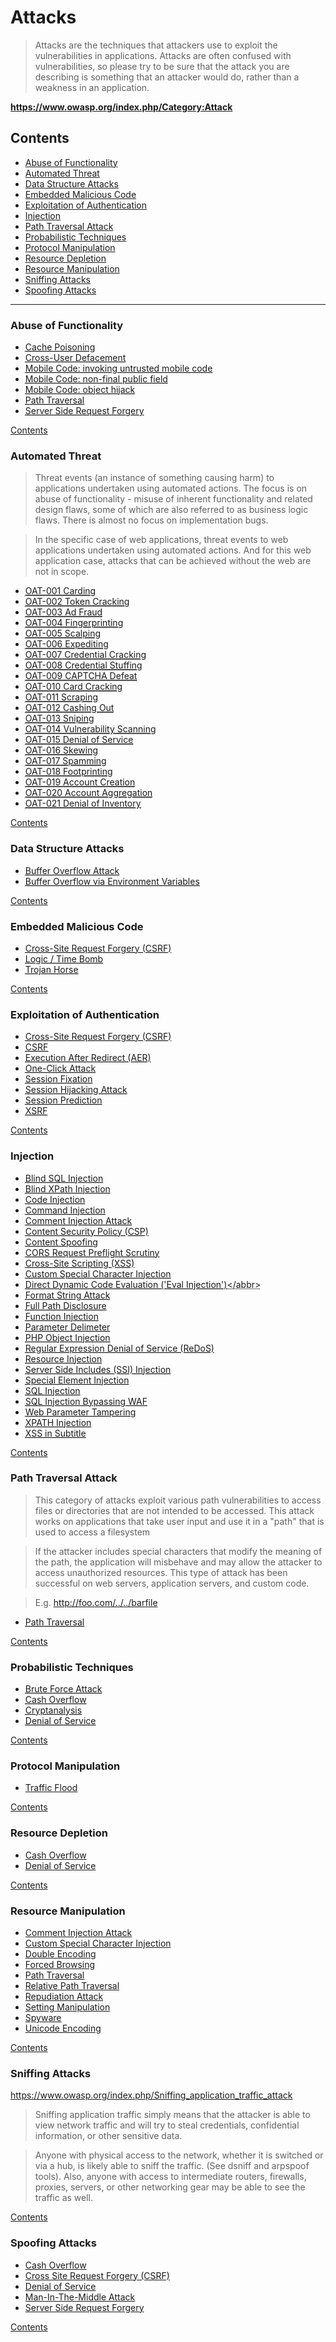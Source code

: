 # Attacks

> Attacks are the techniques that attackers use to exploit the vulnerabilities in applications. Attacks are often confused with vulnerabilities, so please try to be sure that the attack you are describing is something that an attacker would do, rather than a weakness in an application.

**https://www.owasp.org/index.php/Category:Attack**

## Contents

- [Abuse of Functionality](#abuse-of-functionality)
- [Automated Threat](#automated-threat)
- [Data Structure Attacks](#data-structure-attacks)
- [Embedded Malicious Code](#embedded-malicious-code)
- [Exploitation of Authentication](#exploitation-of-authentication)
- [Injection](#injection)
- [Path Traversal Attack](#path-traversal-attack)
- [Probabilistic Techniques](#probabilistic-techniques)
- [Protocol Manipulation](#protocol-manipulation)
- [Resource Depletion](#resource-depletion)
- [Resource Manipulation](#resource-manipulation)
- [Sniffing Attacks](#sniffing-attacks)
- [Spoofing Attacks](#spoofing-attacks)

---

### Abuse of Functionality

- <abbr title="The impact of a maliciously constructed response can be magnified if it is cached either by a web cache used by multiple users or even the browser cache of a single user.">[Cache Poisoning](https://www.owasp.org/index.php/Cache_Poisoning)</abbr>
- <abbr title="An attacker can make a single request to a vulnerable server that will cause the sever to create two responses, the second of which may be misinterpreted as a response to a different request, possibly one made by another user sharing the same TCP connection with the sever.">[Cross-User Defacement](https://www.owasp.org/index.php/Cross-User_Defacement)</abbr>
- <abbr title="Manipulation of a mobile code in order to execute malicious operations at the client side.">[Mobile Code: invoking untrusted mobile code](https://www.owasp.org/index.php/Mobile_code:_invoking_untrusted_mobile_code)</abbr>
- <abbr title="This attack aims to manipulate non-final public variables used in mobile code, by injecting malicious values on it, mostly in Java and C++ applications.">[Mobile Code: non-final public field](https://www.owasp.org/index.php/Mobile_code:_non-final_public_field)</abbr>
- <abbr title="This attack consists of a technique to create objects without constructors’ methods by taking advantage of the clone() method of Java-based applications.">[Mobile Code: object hijack](https://www.owasp.org/index.php/Mobile_code:_object_hijack)</abbr>
- <abbr title="A path traversal attack (also known as directory traversal) aims to access files and directories that are stored outside the web root folder.">[Path Traversal](https://www.owasp.org/index.php/Path_Traversal)</abbr>
- <abbr title="Abuse of functionality on the server to read or update internal resources. The attacker can supply or a modify a URL which the code running on the server will read or submit data to.">[Server Side Request Forgery](https://www.owasp.org/index.php/Server_Side_Request_Forgery)</abbr>

[Contents](#contents)


### Automated Threat

> Threat events (an instance of something causing harm) to applications undertaken using automated actions. The focus is on abuse of functionality - misuse of inherent functionality and related design flaws, some of which are also referred to as business logic flaws. There is almost no focus on implementation bugs.

> In the specific case of web applications, threat events to web applications undertaken using automated actions. And for this web application case, attacks that can be achieved without the web are not in scope.

- <abbr title="Multiple payment authorisation attempts used to verify the validity of bulk stolen payment card data.">[OAT-001 Carding](https://www.owasp.org/index.php/OAT-001_Carding)</abbr>
- <abbr title="Mass enumeration of coupon numbers, voucher codes, discount tokens, etc.">[OAT-002 Token Cracking](https://www.owasp.org/index.php/OAT-002_Token_Cracking)</abbr>
- <abbr title="False clicks and fraudulent display of web-placed advertisements.">[OAT-003 Ad Fraud](https://www.owasp.org/index.php/OAT-003_Ad_Fraud)</abbr>
- <abbr title="Elicit information about the supporting so ware and framework types and versions.">[OAT-004 Fingerprinting](https://www.owasp.org/index.php/OAT-004_Fingerprinting)</abbr>
- <abbr title="Obtain limited-availability and/or preferred goods/services by unfair methods.">[OAT-005 Scalping](https://www.owasp.org/index.php/OAT-005_Scalping)</abbr>
- <abbr title="Perform actions to hasten progress of usually slow, tedious or time-consuming actions.">[OAT-006 Expediting](https://www.owasp.org/index.php/OAT-006_Expediting)</abbr>
- <abbr title="Identify valid login credentials by trying different values for usernames and/or passwords.">[OAT-007 Credential Cracking](https://www.owasp.org/index.php/OAT-007_Credential_Cracking)</abbr>
- <abbr title="Mass log in attempts used to verify the validity of stolen username/password pairs.">[OAT-008 Credential Stuffing](https://www.owasp.org/index.php/OAT-008_Credential_Stuffing)</abbr>
- <abbr title="Solve anti-automation tests.">[OAT-009 CAPTCHA Defeat](https://www.owasp.org/index.php/OAT-009_CAPTCHA_Defeat)</abbr>
- <abbr title="Identify missing start/expiry dates and security codes for stolen payment card data by trying different values.">[OAT-010 Card Cracking](https://www.owasp.org/index.php/OAT-010_Card_Cracking)</abbr>
- <abbr title="Collect application content and/or other data for use elsewhere.">[OAT-011 Scraping](https://www.owasp.org/index.php/OAT-011_Scraping)</abbr>
- <abbr title="Buy goods or obtain cash utilising validated stolen payment card or other user account data.">[OAT-012 Cashing Out](https://www.owasp.org/index.php/OAT-012_Cashing_Out)</abbr>
- <abbr title="Last minute bid or offer for goods or services.">[OAT-013 Sniping](https://www.owasp.org/index.php/OAT-013_Sniping)</abbr>
- <abbr title="Crawl and fuzz application to identify weaknesses and possible vulnerabilities.">[OAT-014 Vulnerability Scanning](https://www.owasp.org/index.php/OAT-014_Vulnerability_Scanning)</abbr>
- <abbr title="Target resources of the application and database servers, or individual user accounts, to achieve denial of service (DoS).">[OAT-015 Denial of Service](https://www.owasp.org/index.php/OAT-015_Denial_of_Service)</abbr>
- <abbr title="Repeated link clicks, page requests or form submissions intended to alter some metric.">[OAT-016 Skewing](https://www.owasp.org/index.php/OAT-016_Skewing)</abbr>
- <abbr title="Malicious or questionable information addition that appears in public or private content, databases or user messages.">[OAT-017 Spamming](https://www.owasp.org/index.php/OAT-017_Spamming)</abbr>
- <abbr title="Probe and explore application to identify its constituents and properties.">[OAT-018 Footprinting](https://www.owasp.org/index.php/OAT-018_Footprinting)</abbr>
- <abbr title="Create multiple accounts for subsequent misuse.">[OAT-019 Account Creation](https://www.owasp.org/index.php/OAT-019_Account_Creation)</abbr>
- <abbr title="Use by an intermediary application that collects together multiple accounts and interacts on their behalf.">[OAT-020 Account Aggregation](https://www.owasp.org/index.php/OAT-020_Account_Aggregation)</abbr>
- <abbr title="Deplete goods or services stock without ever completing the purchase or committing to the transaction.">[OAT-021 Denial of Inventory](https://www.owasp.org/index.php/OAT-021_Denial_of_Inventory)</abbr>

[Contents](#contents)


### Data Structure Attacks

- <abbr title="Buffer overflows can consist of overflowing the stack (Stack overflow) or overflowing the heap (Heap overflow).">[Buffer Overflow Attack](https://www.owasp.org/index.php/Buffer_overflow_attack)</abbr>
- <abbr title="This attack pattern involves causing a buffer overflow through manipulation of environment variables.">[Buffer Overflow via Environment Variables](https://www.owasp.org/index.php/Buffer_Overflow_via_Environment_Variables)</abbr>

[Contents](#contents)


### Embedded Malicious Code

- <abbr title="Cross-Site Request Forgery (CSRF) is an attack that forces an end user to execute unwanted actions on a web application in which they're currently authenticated.">[Cross-Site Request Forgery (CSRF)](https://www.owasp.org/index.php/Cross-Site_Request_Forgery_(CSRF))</abbr>
- <abbr title="A logic bomb is a piece of malicious code that executes when specific trigger conditions are met.">[Logic / Time Bomb](https://www.owasp.org/index.php/Logic/time_bomb)</abbr>
- <abbr title="A Trojan Horse is a program that uses malicious code masqueraded as a trusted application.">[Trojan Horse](https://www.owasp.org/index.php/Trojan_Horse)</abbr>

[Contents](#contents)


### Exploitation of Authentication

- <abbr title="Cross-Site Request Forgery (CSRF) is an attack that forces an end user to execute unwanted actions on a web application in which they're currently authenticated.">[Cross-Site Request Forgery (CSRF)](https://www.owasp.org/index.php/Cross-Site_Request_Forgery_(CSRF))</abbr>
- <abbr title="Cross-Site Request Forgery (CSRF) is an attack that forces an end user to execute unwanted actions on a web application in which they're currently authenticated.">[CSRF](https://www.owasp.org/index.php/CSRF)</abbr>
- <abbr title="Execution After Redirect (EAR) is an attack where an attacker ignores redirects and retrieves sensitive content intended for authenticated users.">[Execution After Redirect (AER)](https://www.owasp.org/index.php/Execution_After_Redirect_(EAR))</abbr>
- <abbr title="Cross-Site Request Forgery (CSRF)">[One-Click Attack](https://www.owasp.org/index.php/One-Click_Attack)</abbr>
- <abbr title="Session Fixation is an attack that permits an attacker to hijack a valid user session. When authenticating a user, the vulnerable app doesn’t assign a new session ID, making it possible to use an existent session ID.">[Session Fixation](https://www.owasp.org/index.php/Session_fixation)</abbr>
- <abbr title="The Session Hijacking attack consists of the exploitation of the web session control mechanism, which is normally managed for a session token. The Session Hijacking attack compromises the session token by stealing or predicting a valid session token to gain unauthorized access to the Web Server.">[Session Hijacking Attack](https://www.owasp.org/index.php/Session_hijacking_attack)</abbr>
- <abbr title="The session prediction attack focuses on predicting session ID values that permit an attacker to bypass the authentication schema of an application. By analyzing and understanding the session ID generation process, an attacker can predict a valid session ID value and get access to the application.">[Session Prediction](https://www.owasp.org/index.php/Session_Prediction)</abbr>
- <abbr title="Cross-Site Request Forgery (CSRF)">[XSRF](https://www.owasp.org/index.php/XSRF)</abbr>

[Contents](#contents)


### Injection

- <abbr title="Blind SQL (Structured Query Language) injection is a type of SQL Injection attack that asks the database true or false questions and determines the answer based on the applications response. This attack is often used when the web application is configured to show generic error messages, but has not mitigated the code that is vulnerable to SQL injection.">[Blind SQL Injection](https://www.owasp.org/index.php/Blind_SQL_Injection)
- <abbr title="XPath is a type of query language that describes how to locate specific elements (including attributes, processing instructions, etc.) in an XML document. Since it is a query language, XPath is somewhat similar to Structured Query Language (SQL), however, XPath is different in that it can be used to reference almost any part of an XML document without access control restrictions. Using an XPATH Injection attack, an attacker is able to modify the XPATH query to perform an action of his choosing.">[Blind XPath Injection](https://www.owasp.org/index.php/Blind_XPath_Injection)</abbr>
- <abbr title="Code Injection is the general term for attack types which consist of injecting code that is then interpreted/executed by the application. This type of attack exploits poor handling of untrusted data. These types of attacks are usually made possible due to a lack of proper input/output data validation.">[Code Injection](https://www.owasp.org/index.php/Code_Injection)</abbr>
- <abbr title="Command injection is an attack in which the goal is execution of arbitrary commands on the host operating system via a vulnerable application. Command injection attacks are possible when an application passes unsafe user supplied data (forms, cookies, HTTP headers etc.) to a system shell.">[Command Injection](https://www.owasp.org/index.php/Command_Injection)</abbr>
- <abbr title="Comments injected into an application through input can be used to compromise a system. As data is parsed, an injected/malformed comment may cause the process to take unexpected actions that result in an attack.">[Comment Injection Attack](https://www.owasp.org/index.php/Comment_Injection_Attack)</abbr>
- <abbr title="The risk with CSP can have 2 main sources: 1) Policies misconfiguration, and 2) too permissive policies.">[Content Security Policy (CSP)](https://www.owasp.org/index.php/Content_Security_Policy)</abbr>
- <abbr title="Content spoofing, also referred to as content injection, 'arbitrary text injection' or virtual defacement, is an attack targeting a user made possible by an injection vulnerability in a web application. When an application does not properly handle user-supplied data, an attacker can supply content to a web application, typically via a parameter value, that is reflected back to the user. This presents the user with a modified page under the context of the trusted domain.">[Content Spoofing](https://www.owasp.org/index.php/Content_Spoofing)</abbr>
- <abbr title="CORS stands for Cross-Origin Resource Sharing. The main risk here, is that the request preflight process is entirely managed on client side (by the browser) and then anything warrant web application that the request preflight process will be always followed. A user can create/send (using tools like Curl,OWASP Zap Proxy,...) a final HTTP request without previously sending the first request for preflight and then bypass request preflight process in order to act on data in a unsafe way.">[CORS Request Preflight Scrutiny](https://www.owasp.org/index.php/CORS_RequestPreflighScrutiny)</abbr>
- <abbr title="Cross-Site Scripting (XSS) attacks are a type of injection, in which malicious scripts are injected into otherwise benign and trusted websites. XSS attacks occur when an attacker uses a web application to send malicious code, generally in the form of a browser side script, to a different end user.">[Cross-Site Scripting (XSS)](https://www.owasp.org/index.php/Cross-site_Scripting_(XSS))</abbr>
- <abbr title="The software does not properly filter or quote special characters or reserved words that are used in a custom or proprietary language or representation that is used by the product. That allows attackers to modify the syntax, content, or commands before they are processed by the end system.">[Custom Special Character Injection](https://www.owasp.org/index.php/Custom_Special_Character_Injection)</abbr>
- <abbr title="This attack consists of a script that does not properly validate user inputs in the page parameter. A remote user can supply a specially crafted URL to pass arbitrary code to an eval() statement, which results in code execution.">[Direct Dynamic Code Evaluation ('Eval Injection')](https://www.owasp.org/index.php/Direct_Dynamic_Code_Evaluation_(%27Eval_Injection%27))</abbr>
- <abbr title="The Format String exploit occurs when the submitted data of an input string is evaluated as a command by the application. In this way, the attacker could execute code, read the stack, or cause a segmentation fault in the running application, causing new behaviors that could compromise the security or the stability of the system.">[Format String Attack](https://www.owasp.org/index.php/Format_string_attack)</abbr>
- <abbr title="Full Path Disclosure (FPD) vulnerabilities enable the attacker to see the path to the webroot/file. e.g.: /home/omg/htdocs/file/. Certain vulnerabilities, such as using the load_file() (within a SQL Injection) query to view the page source, require the attacker to have the full path to the file they wish to view.">[Full Path Disclosure](https://www.owasp.org/index.php/Full_Path_Disclosure)</abbr>
- <abbr title="A Function Injection attack consists of insertion or 'injection' of a function name from client to the application. A successful function injection exploit can execute any built-in or user defined function.">[Function Injection](https://www.owasp.org/index.php/Function_Injection)</abbr>
- <abbr title="This attack is based on the manipulation of parameter delimiters used by web application input vectors in order to cause unexpected behaviors like access control and authorization bypass and information disclosure, among others.">[Parameter Delimeter](https://www.owasp.org/index.php/Parameter_Delimiter)</abbr>
- <abbr title="PHP Object Injection is an application level vulnerability that could allow an attacker to perform different kinds of malicious attacks, such as Code Injection, SQL Injection, Path Traversal and Application Denial of Service, depending on the context.">[PHP Object Injection](https://www.owasp.org/index.php/PHP_Object_Injection)</abbr>
- <abbr title="The Regular expression Denial of Service (ReDoS) is a Denial of Service attack, that exploits the fact that most Regular Expression implementations may reach extreme situations that cause them to work very slowly (exponentially related to input size).">[Regular Expression Denial of Service (ReDoS)](https://www.owasp.org/index.php/Regular_expression_Denial_of_Service_-_ReDoS)</abbr>
- <abbr title="This attack consists of changing resource identifiers used by an application in order to perform a malicious task. When an application defines a resource type or location based on user input, such as a file name or port number, this data can be manipulated to execute or access different resources.">[Resource Injection](https://www.owasp.org/index.php/Resource_Injection)</abbr>
- <abbr title="The Server-Side Includes attack allows the exploitation of a web application by injecting scripts in HTML pages or executing arbitrary codes remotely. It can be exploited through manipulation of SSI in use in the application or force its use through user input fields.">[Server Side Includes (SSI) Injection](https://www.owasp.org/index.php/Server-Side_Includes_(SSI)_Injection)</abbr>
- <abbr title="Special Element Injection is a type of injection attack that exploits a weakness related to reserved words and special characters.">[Special Element Injection](https://www.owasp.org/index.php/Special_Element_Injection)</abbr>
- <abbr title="A SQL injection attack consists of insertion or 'injection' of a SQL query via the input data from the client to the application. A successful SQL injection exploit can read sensitive data from the database, modify database data (Insert/Update/Delete), execute administration operations on the database (such as shutdown the DBMS), recover the content of a given file present on the DBMS file system and in some cases issue commands to the operating system.">[SQL Injection](https://www.owasp.org/index.php/SQL_Injection)</abbr>
- <abbr title="Bypassed WAF. A SQL injection attack consists of insertion or 'injection' of a SQL query via the input data from the client to the application. A successful SQL injection exploit can read sensitive data from the database, modify database data (Insert/Update/Delete), execute administration operations on the database (such as shutdown the DBMS), recover the content of a given file present on the DBMS file system and in some cases issue commands to the operating system.">[SQL Injection Bypassing WAF](https://www.owasp.org/index.php/SQL_Injection_Bypassing_WAF)</abbr>
- <abbr title="The Web Parameter Tampering attack is based on the manipulation of parameters exchanged between client and server in order to modify application data, such as user credentials and permissions, price and quantity of products, etc. Usually, this information is stored in cookies, hidden form fields, or URL Query Strings, and is used to increase application functionality and control.">[Web Parameter Tampering](https://www.owasp.org/index.php/Web_Parameter_Tampering)</abbr>
- <abbr title="Similar to SQL Injection, XPath Injection attacks occur when a web site uses user-supplied information to construct an XPath query for XML data. By sending intentionally malformed information into the web site, an attacker can find out how the XML data is structured, or access data that he may not normally have access to. He may even be able to elevate his privileges on the web site if the XML data is being used for authentication (such as an XML based user file).">[XPATH Injection](https://www.owasp.org/index.php/XPATH_Injection)</abbr>
- <abbr title="It is possible for an attacker to execute JavaScript in a video's subtitle. This is also referred to as XSS (Cross-Site Scripting). If a website loads the subtitle separately in the browser then an attacker can run any HTML or JavaScript in the video subtitle.">[XSS in Subtitle](https://www.owasp.org/index.php/Xss_in_subtitle)</abbr>

[Contents](#contents)


### Path Traversal Attack

> This category of attacks exploit various path vulnerabilities to access files or directories that are not intended to be accessed. This attack works on applications that take user input and use it in a "path" that is used to access a filesystem

> If the attacker includes special characters that modify the meaning of the path, the application will misbehave and may allow the attacker to access unauthorized resources. This type of attack has been successful on web servers, application servers, and custom code.

> E.g. http://foo.com/../../barfile

- <abbr title="A path traversal attack (also known as directory traversal) aims to access files and directories that are stored outside the web root folder. By manipulating variables that reference files with “dot-dot-slash (../)” sequences and its variations or by using absolute file paths, it may be possible to access arbitrary files and directories stored on file system including application source code or configuration and critical system files. It should be noted that access to files is limited by system operational access control (such as in the case of locked or in-use files on the Microsoft Windows operating system).">[Path Traversal](https://www.owasp.org/index.php/Path_Traversal)</abbr>

[Contents](#contents)


### Probabilistic Techniques

- <abbr title="A brute force attack can manifest itself in many different ways, but primarily consists in an attacker configuring predetermined values, making requests to a server using those values, and then analyzing the response. For the sake of efficiency, an attacker may use a dictionary attack (with or without mutations) or a traditional brute-force attack (with given classes of characters e.g.: alphanumerical, special, case (in)sensitive).">[Brute Force Attack](https://www.owasp.org/index.php/Brute_force_attack)</abbr>
- <abbr title="A Cash Overflow attack is a Denial of Service attack specifically aimed at exceeding the hosting costs for a cloud application, either essentially bankrupting the service owner or exceeding the application cost limits, leading the cloud service provider to disable the application.">[Cash Overflow](https://www.owasp.org/index.php/Cash_Overflow)</abbr>
- <abbr title="Cryptanalysis is a process of finding weaknesses in cryptographic algorithms and using these weaknesses to decipher the ciphertext without knowing the secret key (instance deduction). Sometimes the weakness is not in the cryptographic algorithm itself, but rather in how it is applied that makes cryptanalysis successful.">[Cryptanalysis](https://www.owasp.org/index.php/Cryptanalysis)</abbr>
- <abbr title="The Denial of Service (DoS) attack is focused on making a resource (site, application, server) unavailable for the purpose it was designed. There are many ways to make a service unavailable for legitimate users by manipulating network packets, programming, logical, or resources handling vulnerabilities, among others. If a service receives a very large number of requests, it may cease to be available to legitimate users.">[Denial of Service](https://www.owasp.org/index.php/Denial_of_Service)</abbr>

[Contents](#contents)


### Protocol Manipulation

- [Traffic Flood](https://www.owasp.org/index.php/Traffic_flood)

[Contents](#contents)


### Resource Depletion

- [Cash Overflow](https://www.owasp.org/index.php/Cash_Overflow)
- [Denial of Service](https://www.owasp.org/index.php/Denial_of_Service)

[Contents](#contents)


### Resource Manipulation

- [Comment Injection Attack](https://www.owasp.org/index.php/Comment_Injection_Attack)
- [Custom Special Character Injection](https://www.owasp.org/index.php/Custom_Special_Character_Injection)
- [Double Encoding](https://www.owasp.org/index.php/Double_Encoding)
- [Forced Browsing](https://www.owasp.org/index.php/Forced_browsing)
- [Path Traversal](https://www.owasp.org/index.php/Path_Traversal)
- [Relative Path Traversal](https://www.owasp.org/index.php/Relative_Path_Traversal)
- [Repudiation Attack](https://www.owasp.org/index.php/Repudiation_Attack)
- [Setting Manipulation](https://www.owasp.org/index.php/Setting_Manipulation)
- [Spyware](https://www.owasp.org/index.php/Spyware)
- [Unicode Encoding](https://www.owasp.org/index.php/Unicode_Encoding)

[Contents](#contents)


### Sniffing Attacks

https://www.owasp.org/index.php/Sniffing_application_traffic_attack

> Sniffing application traffic simply means that the attacker is able to view network traffic and will try to steal credentials, confidential information, or other sensitive data.

> Anyone with physical access to the network, whether it is switched or via a hub, is likely able to sniff the traffic. (See dsniff and arpspoof tools). Also, anyone with access to intermediate routers, firewalls, proxies, servers, or other networking gear may be able to see the traffic as well.

[Contents](#contents)


### Spoofing Attacks

- [Cash Overflow](https://www.owasp.org/index.php/Cash_Overflow)
- [Cross Site Request Forgery (CSRF)](https://www.owasp.org/index.php/Cross-Site_Request_Forgery_(CSRF))
- [Denial of Service](https://www.owasp.org/index.php/Denial_of_Service)
- [Man-In-The-Middle Attack](https://www.owasp.org/index.php/Man-in-the-middle_attack)
- [Server Side Request Forgery](https://www.owasp.org/index.php/Server_Side_Request_Forgery)

[Contents](#contents)

